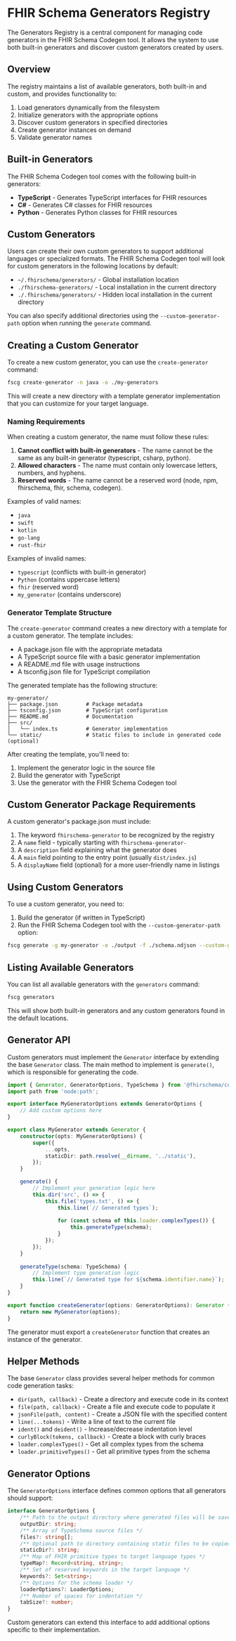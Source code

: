 # FHIR Schema Generators Registry

The Generators Registry is a central component for managing code generators in the FHIR Schema Codegen tool. It allows the system to use both built-in generators and discover custom generators created by users.

## Overview

The registry maintains a list of available generators, both built-in and custom, and provides functionality to:

1. Load generators dynamically from the filesystem
2. Initialize generators with the appropriate options
3. Discover custom generators in specified directories
4. Create generator instances on demand
5. Validate generator names

## Built-in Generators

The FHIR Schema Codegen tool comes with the following built-in generators:

- **TypeScript** - Generates TypeScript interfaces for FHIR resources
- **C#** - Generates C# classes for FHIR resources
- **Python** - Generates Python classes for FHIR resources

## Custom Generators

Users can create their own custom generators to support additional languages or specialized formats. The FHIR Schema Codegen tool will look for custom generators in the following locations by default:

- `~/.fhirschema/generators/` - Global installation location
- `./fhirschema-generators/` - Local installation in the current directory
- `./.fhirschema/generators/` - Hidden local installation in the current directory

You can also specify additional directories using the `--custom-generator-path` option when running the `generate` command.

## Creating a Custom Generator

To create a new custom generator, you can use the `create-generator` command:

```bash
fscg create-generator -n java -o ./my-generators
```

This will create a new directory with a template generator implementation that you can customize for your target language.

### Naming Requirements

When creating a custom generator, the name must follow these rules:

1. **Cannot conflict with built-in generators** - The name cannot be the same as any built-in generator (typescript, csharp, python).
2. **Allowed characters** - The name must contain only lowercase letters, numbers, and hyphens.
3. **Reserved words** - The name cannot be a reserved word (node, npm, fhirschema, fhir, schema, codegen).

Examples of valid names:

- `java`
- `swift`
- `kotlin`
- `go-lang`
- `rust-fhir`

Examples of invalid names:

- `typescript` (conflicts with built-in generator)
- `Python` (contains uppercase letters)
- `fhir` (reserved word)
- `my_generator` (contains underscore)

### Generator Template Structure

The `create-generator` command creates a new directory with a template for a custom generator. The template includes:

- A package.json file with the appropriate metadata
- A TypeScript source file with a basic generator implementation
- A README.md file with usage instructions
- A tsconfig.json file for TypeScript compilation

The generated template has the following structure:

```
my-generator/
├── package.json         # Package metadata
├── tsconfig.json        # TypeScript configuration
├── README.md            # Documentation
├── src/
│   └── index.ts         # Generator implementation
└── static/              # Static files to include in generated code (optional)
```

After creating the template, you'll need to:

1. Implement the generator logic in the source file
2. Build the generator with TypeScript
3. Use the generator with the FHIR Schema Codegen tool

## Custom Generator Package Requirements

A custom generator's package.json must include:

1. The keyword `fhirschema-generator` to be recognized by the registry
2. A `name` field - typically starting with `fhirschema-generator-`
3. A `description` field explaining what the generator does
4. A `main` field pointing to the entry point (usually `dist/index.js`)
5. A `displayName` field (optional) for a more user-friendly name in listings

## Using Custom Generators

To use a custom generator, you need to:

1. Build the generator (if written in TypeScript)
2. Run the FHIR Schema Codegen tool with the `--custom-generator-path` option:

```bash
fscg generate -g my-generator -o ./output -f ./schema.ndjson --custom-generator-path ./my-generators
```

## Listing Available Generators

You can list all available generators with the `generators` command:

```bash
fscg generators
```

This will show both built-in generators and any custom generators found in the default locations.

## Generator API

Custom generators must implement the `Generator` interface by extending the base `Generator` class. The main method to implement is `generate()`, which is responsible for generating the code.

```typescript
import { Generator, GeneratorOptions, TypeSchema } from '@fhirschema/codegen;
import path from 'node:path';

export interface MyGeneratorOptions extends GeneratorOptions {
    // Add custom options here
}

export class MyGenerator extends Generator {
    constructor(opts: MyGeneratorOptions) {
        super({
            ...opts,
            staticDir: path.resolve(__dirname, '../static'),
        });
    }

    generate() {
        // Implement your generation logic here
        this.dir('src', () => {
            this.file('types.txt', () => {
                this.line(`// Generated types`);
                
                for (const schema of this.loader.complexTypes()) {
                    this.generateType(schema);
                }
            });
        });
    }
    
    generateType(schema: TypeSchema) {
        // Implement type generation logic
        this.line(`// Generated type for ${schema.identifier.name}`);
    }
}

export function createGenerator(options: GeneratorOptions): Generator {
    return new MyGenerator(options);
}
```

The generator must export a `createGenerator` function that creates an instance of the generator.

## Helper Methods

The base `Generator` class provides several helper methods for common code generation tasks:

- `dir(path, callback)` - Create a directory and execute code in its context
- `file(path, callback)` - Create a file and execute code to populate it
- `jsonFile(path, content)` - Create a JSON file with the specified content
- `line(...tokens)` - Write a line of text to the current file
- `ident()` and `deident()` - Increase/decrease indentation level
- `curlyBlock(tokens, callback)` - Create a block with curly braces
- `loader.complexTypes()` - Get all complex types from the schema
- `loader.primitiveTypes()` - Get all primitive types from the schema

## Generator Options

The `GeneratorOptions` interface defines common options that all generators should support:

```typescript
interface GeneratorOptions {
    /** Path to the output directory where generated files will be saved */
    outputDir: string;
    /** Array of TypeSchema source files */
    files?: string[];
    /** Optional path to directory containing static files to be copied */
    staticDir?: string;
    /** Map of FHIR primitive types to target language types */
    typeMap?: Record<string, string>;
    /** Set of reserved keywords in the target language */
    keywords?: Set<string>;
    /** Options for the schema loader */
    loaderOptions?: LoaderOptions;
    /** Number of spaces for indentation */
    tabSize?: number;
}
```

Custom generators can extend this interface to add additional options specific to their implementation.
